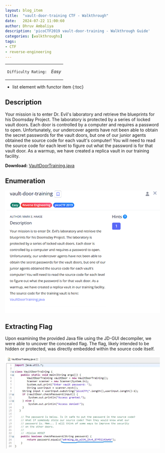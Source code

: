 ```yaml
---
layout: blog_item
title:  "vault-door-training CTF - Walkthrough"
date:   2024-07-22 11:00:60
author: Dhruv Ambaliya
description: 'picoCTF2019 vault-door-training - Walkthrough Guide'
categories: [walkthroughs]
tags:
- CTF
- reverse-engineering
---
```



<div class="coffee-rating">
<table>
      <tbody>
        <tr>
           <td>
               <p><code>Difficulty Rating:</code></p>
           </td>
           <td>
               <p><i class="fa fa-coffee">Easy</i></p>
           </td>
        </tr>
      </tbody>
</table>
</div>

* list element with functor item
{:toc}

## Description

Your mission is to enter Dr. Evil's laboratory and retrieve the blueprints for his Doomsday Project. The laboratory is protected by a series of locked vault doors. Each door is controlled by a computer and requires a password to open. Unfortunately, our undercover agents have not been able to obtain the secret passwords for the vault doors, but one of our junior agents obtained the source code for each vault's computer! You will need to read the source code for each level to figure out what the password is for that vault door. As a warmup, we have created a replica vault in our training facility. 

**Download:** [VaultDoorTraining.java](https://jupiter.challenges.picoctf.org/static/03c960ddcc761e6f7d1722d8e6212db3/VaultDoorTraining.java)


## Enumeration

![vault-door-training_des](/img/blog/vault-door-training/vault-door-training_des.png)

## Extracting Flag

Upon examining the provided Java file using the JD-GUI decompiler, we were able to uncover the concealed flag. The flag, likely intended to be hidden or protected, was directly embedded within the source code itself. 

![flag](/img/blog/vault-door-training/flag.png)

